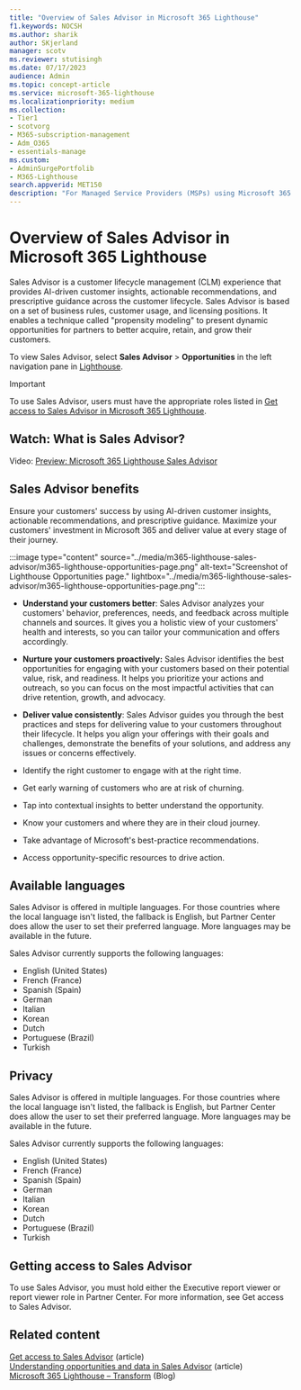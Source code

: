 ```yaml
---
title: "Overview of Sales Advisor in Microsoft 365 Lighthouse"
f1.keywords: NOCSH
ms.author: sharik
author: SKjerland
manager: scotv
ms.reviewer: stutisingh
ms.date: 07/17/2023
audience: Admin
ms.topic: concept-article
ms.service: microsoft-365-lighthouse
ms.localizationpriority: medium
ms.collection:
- Tier1
- scotvorg
- M365-subscription-management
- Adm_O365
- essentials-manage
ms.custom:
- AdminSurgePortfolib
- M365-Lighthouse                         
search.appverid: MET150
description: "For Managed Service Providers (MSPs) using Microsoft 365 Lighthouse, learn about Sales Advisor and how it can help you grow your business."
---
```


# Overview of Sales Advisor in Microsoft 365 Lighthouse

Sales Advisor is a customer lifecycle management (CLM) experience that provides AI-driven customer insights, actionable recommendations, and prescriptive guidance across the customer lifecycle. Sales Advisor is based on a set of business rules, customer usage, and licensing positions. It enables a technique called "propensity modeling" to present dynamic opportunities for partners to better acquire, retain, and grow their customers.

To view Sales Advisor, select **Sales Advisor** > **Opportunities** in the left navigation pane in [Lighthouse](https://lighthouse.microsoft.com).

> [!IMPORTANT]
> To use Sales Advisor, users must have the appropriate roles listed in [Get access to Sales Advisor in Microsoft 365 Lighthouse](m365-lighthouse-get-access-to-sales-advisor.md).

## Watch: What is Sales Advisor?

Video: [Preview: Microsoft 365 Lighthouse Sales Advisor](https://cloudpartners.transform.microsoft.com/download?assetname=assets%2FM365-Lighthouse-Sales-Advisor-Sizzle-Video.mp4)

## Sales Advisor benefits

Ensure your customers' success by using AI-driven customer insights, actionable recommendations, and prescriptive guidance. Maximize your customers' investment in Microsoft 365 and deliver value at every stage of their journey.

:::image type="content" source="../media/m365-lighthouse-sales-advisor/m365-lighthouse-opportunities-page.png" alt-text="Screenshot of Lighthouse Opportunities page." lightbox="../media/m365-lighthouse-sales-advisor/m365-lighthouse-opportunities-page.png":::

- **Understand your customers better**: Sales Advisor analyzes your customers' behavior, preferences, needs, and feedback across multiple channels and sources. It gives you a holistic view of your customers' health and interests, so you can tailor your communication and offers accordingly.

- **Nurture your customers proactively:** Sales Advisor identifies the best opportunities for engaging with your customers based on their potential value, risk, and readiness. It helps you prioritize your actions and outreach, so you can focus on the most impactful activities that can drive retention, growth, and advocacy.

- **Deliver value consistently**: Sales Advisor guides you through the best practices and steps for delivering value to your customers throughout their lifecycle. It helps you align your offerings with their goals and challenges, demonstrate the benefits of your solutions, and address any issues or concerns effectively.

- Identify the right customer to engage with at the right time.

- Get early warning of customers who are at risk of churning.

- Tap into contextual insights to better understand the opportunity.

- Know your customers and where they are in their cloud journey.

- Take advantage of Microsoft's best-practice recommendations.

- Access opportunity-specific resources to drive action.

## Available languages

Sales Advisor is offered in multiple languages. For those countries where the local language isn't listed, the fallback is English, but Partner Center does allow the user to set their preferred language. More languages may be available in the future.

Sales Advisor currently supports the following languages:

- English (United States)
- French (France)
- Spanish (Spain)
- German
- Italian
- Korean
- Dutch
- Portuguese (Brazil)
- Turkish

## Privacy

Sales Advisor is offered in multiple languages. For those countries where the local language isn't listed, the fallback is English, but Partner Center does allow the user to set their preferred language. More languages may be available in the future.

Sales Advisor currently supports the following languages:

- English (United States)
- French (France)
- Spanish (Spain)
- German
- Italian
- Korean
- Dutch
- Portuguese (Brazil)
- Turkish

## Getting access to Sales Advisor

To use Sales Advisor, you must hold either the Executive report viewer or report viewer role in Partner Center. For more information, see Get access to Sales Advisor.

## Related content

[Get access to Sales Advisor](m365-lighthouse-get-access-to-sales-advisor.md) (article)\
[Understanding opportunities and data in Sales Advisor](m365-lighthouse-understanding-opportunities-and-data.md) (article)\
[Microsoft 365 Lighthouse – Transform](https://cloudpartners.transform.microsoft.com/partner-gtm/smb/m365-lighthouse) (Blog)

